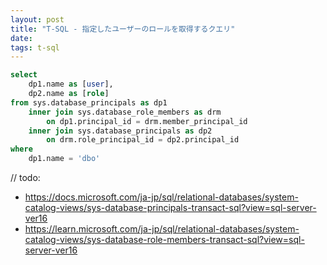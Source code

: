 ```yaml
---
layout: post
title: "T-SQL - 指定したユーザーのロールを取得するクエリ"
date: 
tags: t-sql
---
```


```sql
select
    dp1.name as [user],
    dp2.name as [role]
from sys.database_principals as dp1
    inner join sys.database_role_members as drm
        on dp1.principal_id = drm.member_principal_id
    inner join sys.database_principals as dp2
        on drm.role_principal_id = dp2.principal_id
where
    dp1.name = 'dbo'
```

// todo: 
- https://docs.microsoft.com/ja-jp/sql/relational-databases/system-catalog-views/sys-database-principals-transact-sql?view=sql-server-ver16
- https://learn.microsoft.com/ja-jp/sql/relational-databases/system-catalog-views/sys-database-role-members-transact-sql?view=sql-server-ver16

